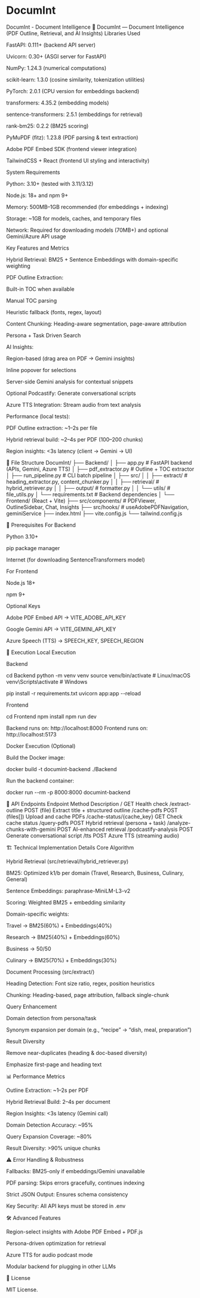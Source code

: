 # DocumInt
DocumInt - Document Intelligence
📘 DocumInt — Document Intelligence (PDF Outline, Retrieval, and AI Insights)
Libraries Used

FastAPI: 0.111+ (backend API server)

Uvicorn: 0.30+ (ASGI server for FastAPI)

NumPy: 1.24.3 (numerical computations)

scikit-learn: 1.3.0 (cosine similarity, tokenization utilities)

PyTorch: 2.0.1 (CPU version for embeddings backend)

transformers: 4.35.2 (embedding models)

sentence-transformers: 2.5.1 (embeddings for retrieval)

rank-bm25: 0.2.2 (BM25 scoring)

PyMuPDF (fitz): 1.23.8 (PDF parsing & text extraction)

Adobe PDF Embed SDK (frontend viewer integration)

TailwindCSS + React (frontend UI styling and interactivity)

System Requirements

Python: 3.10+ (tested with 3.11/3.12)

Node.js: 18+ and npm 9+

Memory: 500MB–1GB recommended (for embeddings + indexing)

Storage: ~1GB for models, caches, and temporary files

Network: Required for downloading models (70MB+) and optional Gemini/Azure API usage

Key Features and Metrics

Hybrid Retrieval: BM25 + Sentence Embeddings with domain-specific weighting

PDF Outline Extraction:

Built-in TOC when available

Manual TOC parsing

Heuristic fallback (fonts, regex, layout)

Content Chunking: Heading-aware segmentation, page-aware attribution

Persona + Task Driven Search

AI Insights:

Region-based (drag area on PDF → Gemini insights)

Inline popover for selections

Server-side Gemini analysis for contextual snippets

Optional Podcastify: Generate conversational scripts

Azure TTS Integration: Stream audio from text analysis

Performance (local tests):

PDF Outline extraction: ~1–2s per file

Hybrid retrieval build: ~2–4s per PDF (100–200 chunks)

Region insights: <3s latency (client → Gemini → UI)

📁 File Structure
DocumInt/
├── Backend/
│   ├── app.py               # FastAPI backend (APIs, Gemini, Azure TTS)
│   ├── pdf_extractor.py     # Outline + TOC extractor
│   ├── run_pipeline.py      # CLI batch pipeline
│   ├── src/
│   │   ├── extract/         # heading_extractor.py, content_chunker.py
│   │   ├── retrieval/       # hybrid_retriever.py
│   │   ├── output/          # formatter.py
│   │   └── utils/           # file_utils.py
│   └── requirements.txt     # Backend dependencies
│
└── Frontend/ (React + Vite)
    ├── src/components/      # PDFViewer, OutlineSidebar, Chat, Insights
    ├── src/hooks/           # useAdobePDFNavigation, geminiService
    ├── index.html
    ├── vite.config.js
    └── tailwind.config.js

🔧 Prerequisites
For Backend

Python 3.10+

pip package manager

Internet (for downloading SentenceTransformers model)

For Frontend

Node.js 18+

npm 9+

Optional Keys

Adobe PDF Embed API → VITE_ADOBE_API_KEY

Google Gemini API → VITE_GEMINI_API_KEY

Azure Speech (TTS) → SPEECH_KEY, SPEECH_REGION

🚀 Execution
Local Execution

Backend

cd Backend
python -m venv venv
source venv/bin/activate      # Linux/macOS
venv\Scripts\activate         # Windows

pip install -r requirements.txt
uvicorn app:app --reload


Frontend

cd Frontend
npm install
npm run dev


Backend runs on: http://localhost:8000
Frontend runs on: http://localhost:5173

Docker Execution (Optional)

Build the Docker image:

docker build -t documint-backend ./Backend


Run the backend container:

docker run --rm -p 8000:8000 documint-backend

📡 API Endpoints
Endpoint	Method	Description
/	GET	Health check
/extract-outline	POST (file)	Extract title + structured outline
/cache-pdfs	POST (files[])	Upload and cache PDFs
/cache-status/{cache_key}	GET	Check cache status
/query-pdfs	POST	Hybrid retrieval (persona + task)
/analyze-chunks-with-gemini	POST	AI-enhanced retrieval
/podcastify-analysis	POST	Generate conversational script
/tts	POST	Azure TTS (streaming audio)


🏗️ Technical Implementation Details
Core Algorithm

Hybrid Retrieval (src/retrieval/hybrid_retriever.py)

BM25: Optimized k1/b per domain (Travel, Research, Business, Culinary, General)

Sentence Embeddings: paraphrase-MiniLM-L3-v2

Scoring: Weighted BM25 + embedding similarity

Domain-specific weights:

Travel → BM25(60%) + Embeddings(40%)

Research → BM25(40%) + Embeddings(60%)

Business → 50/50

Culinary → BM25(70%) + Embeddings(30%)

Document Processing (src/extract/)

Heading Detection: Font size ratio, regex, position heuristics

Chunking: Heading-based, page attribution, fallback single-chunk

Query Enhancement

Domain detection from persona/task

Synonym expansion per domain (e.g., “recipe” → “dish, meal, preparation”)

Result Diversity

Remove near-duplicates (heading & doc-based diversity)

Emphasize first-page and heading text

📊 Performance Metrics

Outline Extraction: ~1–2s per PDF

Hybrid Retrieval Build: 2–4s per document

Region Insights: <3s latency (Gemini call)

Domain Detection Accuracy: ~95%

Query Expansion Coverage: ~80%

Result Diversity: >90% unique chunks

⚠️ Error Handling & Robustness

Fallbacks: BM25-only if embeddings/Gemini unavailable

PDF parsing: Skips errors gracefully, continues indexing

Strict JSON Output: Ensures schema consistency

Key Security: All API keys must be stored in .env

🛠️ Advanced Features

Region-select insights with Adobe PDF Embed + PDF.js

Persona-driven optimization for retrieval

Azure TTS for audio podcast mode

Modular backend for plugging in other LLMs

📜 License

MIT License.